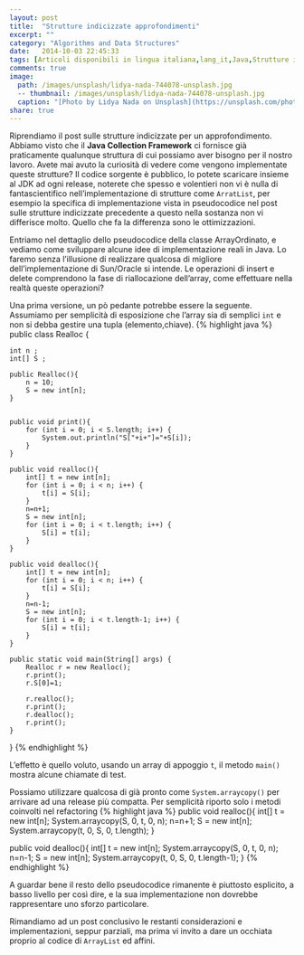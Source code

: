 ```yaml
---
layout: post
title:  "Strutture indicizzate approfondimenti"
excerpt: ""
category: "Algorithms and Data Structures"
date:   2014-10-03 22:45:33
tags: [Articoli disponibili in lingua italiana,lang_it,Java,Strutture indicizzate,Strutture Dati]
comments: true
image:
  path: /images/unsplash/lidya-nada-744078-unsplash.jpg
  -- thumbnail: /images/unsplash/lidya-nada-744078-unsplash.jpg
  caption: "[Photo by Lidya Nada on Unsplash](https://unsplash.com/photos/BnzqQwerUOY?utm_source=unsplash&utm_medium=referralutm_content=creditCopyText)"
share: true
---
```


Riprendiamo il post sulle strutture indicizzate per un approfondimento.
Abbiamo visto che il **Java Collection Framework** ci fornisce già praticamente qualunque struttura di cui possiamo aver bisogno per il nostro lavoro. Avete mai avuto la curiosità di vedere come vengono implementate queste strutture? Il codice sorgente è pubblico, lo potete scaricare insieme al JDK ad ogni release, noterete che spesso e volentieri non vi è nulla di fantascientifico nell’implementazione di strutture come `ArratList`, per esempio la specifica di implementazione vista in pseudocodice nel post sulle strutture indicizzate precedente a questo nella sostanza non vi differisce molto. Quello che fa la differenza sono le ottimizzazioni.

Entriamo nel dettaglio dello pseudocodice della classe ArrayOrdinato, e vediamo come sviluppare alcune idee di implementazione reali in Java.
Lo faremo senza l’illusione di realizzare qualcosa di migliore dell’implementazione di Sun/Oracle si intende.
Le operazioni di insert e delete comprendono la fase di riallocazione dell’array, come effettuare nella realtà queste operazioni?

Una prima versione, un pò pedante potrebbe essere la seguente. Assumiamo per semplicità di esposizione che l’array sia di semplici `int` e non si debba gestire una tupla (elemento,chiave).
{% highlight java %}
public class Realloc {

    int n ;
    int[] S ;
    
    public Realloc(){
        n = 10;
        S = new int[n];
    }


    public void print(){
        for (int i = 0; i < S.length; i++) {
            System.out.println("S["+i+"]="+S[i]);
        }
    }
    
    public void realloc(){
        int[] t = new int[n];
        for (int i = 0; i < n; i++) {
            t[i] = S[i];
        }
        n=n+1;
        S = new int[n];
        for (int i = 0; i < t.length; i++) {
            S[i] = t[i];
        }
    }
    
    public void dealloc(){
        int[] t = new int[n];
        for (int i = 0; i < n; i++) {
            t[i] = S[i];
        }
        n=n-1;
        S = new int[n];
        for (int i = 0; i < t.length-1; i++) {
            S[i] = t[i];
        }
    }
    
    public static void main(String[] args) {
        Realloc r = new Realloc();
        r.print();
        r.S[0]=1;
        
        r.realloc();
        r.print();
        r.dealloc();
        r.print();
    }
}
{% endhighlight %}

L’effetto è quello voluto, usando un array di appoggio `t`, il metodo `main()` mostra alcune chiamate di test.

Possiamo utilizzare qualcosa di già pronto come `System.arraycopy()` per arrivare ad una release più compatta. Per semplicità riporto solo i metodi coinvolti nel refactoring 
{% highlight java %}
public void realloc(){
   int[] t = new int[n];
   System.arraycopy(S, 0, t, 0, n);
   n=n+1;
   S = new int[n];
   System.arraycopy(t, 0, S, 0, t.length);
}
    
public void dealloc(){
   int[] t = new int[n];
   System.arraycopy(S, 0, t, 0, n);
   n=n-1;
   S = new int[n];
   System.arraycopy(t, 0, S, 0, t.length-1);
}
{% endhighlight %}

A guardar bene il resto dello pseudocodice rimanente è piuttosto esplicito, a basso livello per così dire, e la sua implementazione non dovrebbe rappresentare uno sforzo particolare.

Rimandiamo ad un post conclusivo le restanti considerazioni e implementazioni, seppur parziali, ma prima vi invito a dare un occhiata proprio al codice di `ArrayList` ed affini.
